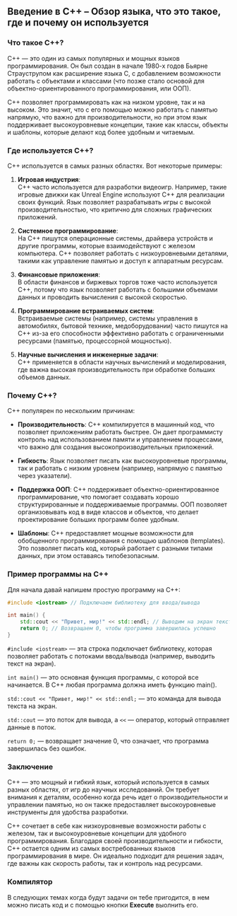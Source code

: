 ﻿## Введение в C++ – Обзор языка, что это такое, где и почему он используется

### Что такое C++?
C++ — это один из самых популярных и мощных языков программирования. Он был создан в начале 1980-х годов Бьярне Страуструпом как расширение языка C, с добавлением возможности работать с объектами и классами (что позже стало основой для объектно-ориентированного программирования, или ООП).

C++ позволяет программировать как на низком уровне, так и на высоком. Это значит, что с его помощью можно работать с памятью напрямую, что важно для производительности, но при этом язык поддерживает высокоуровневые концепции, такие как классы, объекты и шаблоны, которые делают код более удобным и читаемым.

### Где используется C++?
C++ используется в самых разных областях. Вот некоторые примеры:

1. **Игровая индустрия**:  
   C++ часто используется для разработки видеоигр. Например, такие игровые движки как Unreal Engine используют C++ для реализации своих функций. Язык позволяет разрабатывать игры с высокой производительностью, что критично для сложных графических приложений.

2. **Системное программирование**:  
   На C++ пишутся операционные системы, драйвера устройств и другие программы, которые взаимодействуют с железом компьютера. C++ позволяет работать с низкоуровневыми деталями, такими как управление памятью и доступ к аппаратным ресурсам.

3. **Финансовые приложения**:  
   В области финансов и биржевых торгов тоже часто используется C++, потому что язык позволяет работать с большими объемами данных и проводить вычисления с высокой скоростью.

4. **Программирование встраиваемых систем**:  
   Встраиваемые системы (например, системы управления в автомобилях, бытовой технике, медоборудовании) часто пишутся на C++ из-за его способности эффективно работать с ограниченными ресурсами (памятью, процессорной мощностью).

5. **Научные вычисления и инженерные задачи**:  
   C++ применяется в области научных вычислений и моделирования, где важна высокая производительность при обработке больших объемов данных.

### Почему C++?
C++ популярен по нескольким причинам:

- **Производительность**: C++ компилируется в машинный код, что позволяет приложениям работать быстрее. Он дает программисту контроль над использованием памяти и управлением процессами, что важно для создания высокопроизводительных приложений.

- **Гибкость**: Язык позволяет писать как высокоуровневые программы, так и работать с низким уровнем (например, напрямую с памятью через указатели).

- **Поддержка ООП**: C++ поддерживает объектно-ориентированное программирование, что помогает создавать хорошо структурированные и поддерживаемые программы. ООП позволяет организовывать код в виде классов и объектов, что делает проектирование больших программ более удобным.

- **Шаблоны**: C++ предоставляет мощные возможности для обобщенного программирования с помощью шаблонов (templates). Это позволяет писать код, который работает с разными типами данных, при этом оставаясь типобезопасным.

### Пример программы на C++
Для начала давай напишем простую программу на C++:

```cpp
#include <iostream> // Подключаем библиотеку для ввода/вывода

int main() {
    std::cout << "Привет, мир!" << std::endl; // Выводим на экран текст
    return 0; // Возвращаем 0, чтобы программа завершилась успешно
}
```

`#include <iostream>` — эта строка подключает библиотеку, которая позволяет работать с потоками ввода/вывода (например, выводить текст на экран).

`int main()` — это основная функция программы, с которой все начинается. В C++ любая программа должна иметь функцию main().

`std::cout << "Привет, мир!" << std::endl;` — это команда для вывода текста на экран. 

`std::cout` — это поток для вывода, а `<<` — оператор, который отправляет данные в поток.

`return 0;` — возвращает значение 0, что означает, что программа завершилась без ошибок.

### Заключение
C++ — это мощный и гибкий язык, который используется в самых разных областях, от игр до научных исследований. Он требует внимания к деталям, особенно когда речь идет о производительности и управлении памятью, но он также предоставляет высокоуровневые инструменты для удобства разработки.

C++ сочетает в себе как низкоуровневые возможности работы с железом, так и высокоуровневые концепции для удобного программирования. Благодаря своей производительности и гибкости, C++ остается одним из самых востребованных языков программирования в мире. Он идеально подходит для решения задач, где важны как скорость работы, так и контроль над ресурсами.

### Компилятор

В следующих темах когда будут задачи он тебе пригодится, в нем можно писать код и с помощью кнопки **Execute** выолнить его.